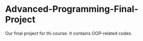 # Advanced-Programming-Final-Project
Our final project for thi course. It contains OOP-related codes.
